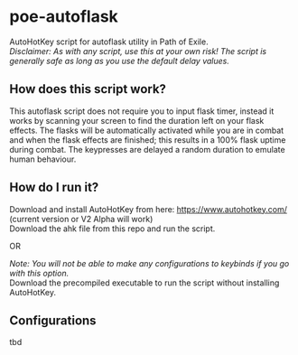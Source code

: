 # poe-autoflask
AutoHotKey script for autoflask utility in Path of Exile.  
*Disclaimer: As with any script, use this at your own risk! The script is generally safe as long as you use the default delay values.*

How does this script work?
----
This autoflask script does not require you to input flask timer, instead it works by scanning your screen to find the duration left on your flask effects. The flasks will be automatically activated while you are in combat and when the flask effects are finished; this results in a 100% flask uptime during combat. The keypresses are delayed a random duration to emulate human behaviour.

How do I run it?
----
Download and install AutoHotKey from here: https://www.autohotkey.com/ (current version or V2 Alpha will work)  
Download the ahk file from this repo and run the script.

OR

*Note: You will not be able to make any configurations to keybinds if you go with this option.*  
Download the precompiled executable to run the script without installing AutoHotKey.  


Configurations
---
tbd

